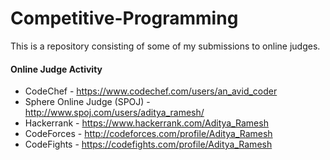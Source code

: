# Competitive-Programming

This is a repository consisting of some of my submissions to online judges.

####  Online Judge Activity

* CodeChef - https://www.codechef.com/users/an_avid_coder
* Sphere Online Judge (SPOJ) - http://www.spoj.com/users/aditya_ramesh/
* Hackerrank - https://www.hackerrank.com/Aditya_Ramesh
* CodeForces - http://codeforces.com/profile/Aditya_Ramesh
* CodeFights - https://codefights.com/profile/Aditya_Ramesh

